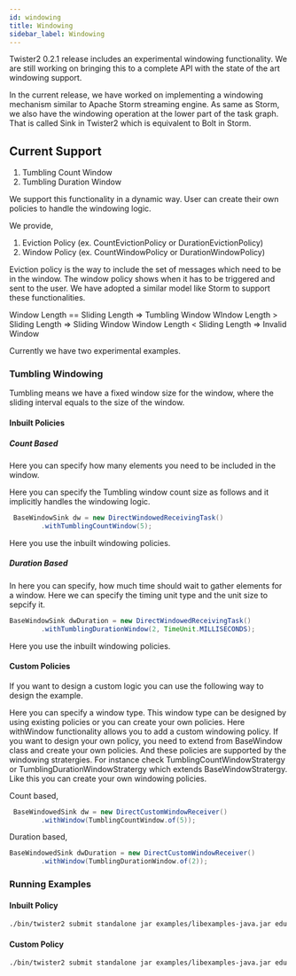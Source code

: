 ```yaml
---
id: windowing
title: Windowing
sidebar_label: Windowing
---
```


Twister2 0.2.1 release includes an experimental windowing functionality. We are still working on 
bringing this to a complete API with the state of the art windowing support. 

In the current release, we have worked on implementing a windowing mechanism similar to Apache
Storm streaming engine. As same as Storm, we also have the windowing operation at the lower part of
the task graph. That is called Sink in Twister2 which is equivalent to Bolt in Storm. 

## Current Support

1. Tumbling Count Window
2. Tumbling Duration Window

We support this functionality in a dynamic way. User can create their own policies to handle the 
windowing logic. 

We provide, 

1. Eviction Policy (ex. CountEvictionPolicy or DurationEvictionPolicy)
2. Window Policy (ex. CountWindowPolicy or DurationWindowPolicy)

Eviction policy is the way to include the set of messages which need to be in the window. 
The window policy shows when it has to be triggered and sent to the user. We have adopted a similar
model like Storm to support these functionalities. 

Window Length == Sliding Length => Tumbling Window
WIndow Length > Sliding Length => Sliding Window
Window Length < Sliding Length => Invalid Window

Currently we have two experimental examples. 

### Tumbling Windowing

Tumbling means we have a fixed window size for the window, where the sliding interval equals to the 
size of the window. 

#### Inbuilt Policies

##### Count Based

Here you can specify how many elements you need to be included in the window. 

Here you can specify the Tumbling window count size as follows and it implicitly handles the 
windowing logic. 

```java
 BaseWindowSink dw = new DirectWindowedReceivingTask()
        .withTumblingCountWindow(5);   

```

Here you use the inbuilt windowing policies. 



##### Duration Based

In here you can specify, how much time should wait to gather elements for a window. 
Here we can specify the timing unit type and the unit size to sepcify it. 

```java
BaseWindowSink dwDuration = new DirectWindowedReceivingTask()
        .withTumblingDurationWindow(2, TimeUnit.MILLISECONDS);
```

Here you use the inbuilt windowing policies. 

#### Custom Policies

If you want to design a custom logic you can use the following way to design the example. 

Here you can specify a window type. This window type can be designed by using existing policies or
you can create your own policies. Here withWindow functionality allows you to add a custom
windowing policy. If you want to design your own policy, you need to extend from BaseWindow
class and create your own policies. And these policies are supported by the windowing stratergies. 
For instance check TumblingCountWindowStratergy or TumblingDurationWindowStratergy  which extends 
BaseWindowStratergy. Like this you can
create your own windowing policies. 

Count based, 

```java
 BaseWindowedSink dw = new DirectCustomWindowReceiver()
        .withWindow(TumblingCountWindow.of(5));    
```


Duration based,

```java
BaseWindowedSink dwDuration = new DirectCustomWindowReceiver()
        .withWindow(TumblingDurationWindow.of(2));
```

### Running Examples


#### Inbuilt Policy

```bash
./bin/twister2 submit standalone jar examples/libexamples-java.jar edu.iu.dsc.tws.examples.task.ExampleTaskMain -itr 500 -workers 4 -size 8 -op "direct" -stages 4,4 -verify -stream -window
```

#### Custom Policy

```bash
./bin/twister2 submit standalone jar examples/libexamples-java.jar edu.iu.dsc.tws.examples.task.ExampleTaskMain -itr 500 -workers 4 -size 8 -op "cdirect" -stages 4,4 -verify -stream -window
```
